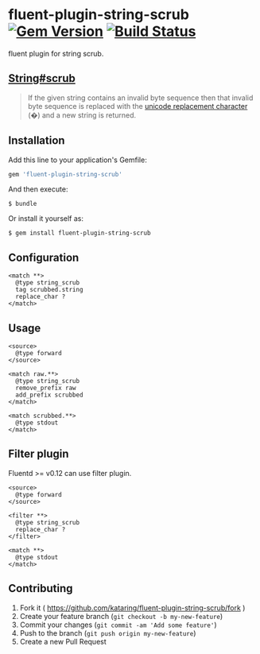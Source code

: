 # fluent-plugin-string-scrub [![Gem Version](https://badge.fury.io/rb/fluent-plugin-string-scrub.svg)](http://badge.fury.io/rb/fluent-plugin-string-scrub) [![Build Status](https://travis-ci.org/kataring/fluent-plugin-string-scrub.svg)](https://travis-ci.org/kataring/fluent-plugin-string-scrub) 

fluent plugin for string scrub.

## [String#scrub](https://github.com/hsbt/string-scrub)

>If the given string contains an invalid byte sequence then that invalid byte sequence is replaced with the [unicode replacement character](http://www.fileformat.info/info/unicode/char/0fffd/index.htm) (�) and a new string is returned.


## Installation

Add this line to your application's Gemfile:

```ruby
gem 'fluent-plugin-string-scrub'
```

And then execute:

    $ bundle

Or install it yourself as:

    $ gem install fluent-plugin-string-scrub

## Configuration

```
<match **>
  @type string_scrub
  tag scrubbed.string
  replace_char ?
</match>
```

## Usage

```
<source>
  @type forward
</source>

<match raw.**>
  @type string_scrub
  remove_prefix raw
  add_prefix scrubbed
</match>

<match scrubbed.**>
  @type stdout
</match>
```

## Filter plugin

Fluentd >= v0.12 can use filter plugin.

```
<source>
  @type forward
</source>

<filter **>
  @type string_scrub
  replace_char ?
</filter>

<match **>
  @type stdout
</match>
```


## Contributing

1. Fork it ( https://github.com/kataring/fluent-plugin-string-scrub/fork )
2. Create your feature branch (`git checkout -b my-new-feature`)
3. Commit your changes (`git commit -am 'Add some feature'`)
4. Push to the branch (`git push origin my-new-feature`)
5. Create a new Pull Request
